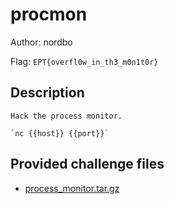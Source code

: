 # procmon
Author: nordbo

Flag: `EPT{overfl0w_in_th3_m0n1t0r}`
## Description
```
Hack the process monitor.

`nc {{host}} {{port}}`
```

## Provided challenge files
* [process_monitor.tar.gz](process_monitor.tar.gz)
